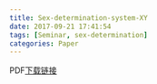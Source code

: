 ```yaml
---
title: Sex-determination-system-XY
date: 2017-09-21 17:41:54
tags: [Seminar, sex-determination]
categories: Paper
---
```


PDF[下载链接](http://ogj9k5cjf.bkt.clouddn.com/Seminar%20-%20YangChentao_Sex%20Determination.pdf)